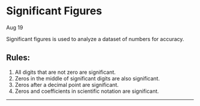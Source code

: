 # Significant Figures
Aug 19

Significant figures is used to analyze a dataset of numbers for accuracy.

## Rules:
1. All digits that are not zero are significant.
2. Zeros in the middle of significant digits are also significant.
3. Zeros after a decimal point are significant.
4. Zeros and coefficients in scientific notation are significant.

----------


<!--stackedit_data:
eyJoaXN0b3J5IjpbLTIxMjUxMTAzMjYsMTU4ODE4Mzg5MCwyMT
A2NTU0MTY0XX0=
-->